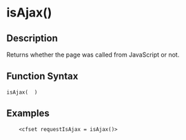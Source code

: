 # isAjax()

## Description
Returns whether the page was called from JavaScript or not.

## Function Syntax
	isAjax(  )



## Examples
	
		<cfset requestIsAjax = isAjax()>
